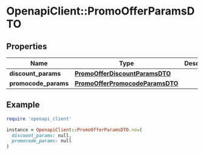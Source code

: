 # OpenapiClient::PromoOfferParamsDTO

## Properties

| Name | Type | Description | Notes |
| ---- | ---- | ----------- | ----- |
| **discount_params** | [**PromoOfferDiscountParamsDTO**](PromoOfferDiscountParamsDTO.md) |  | [optional] |
| **promocode_params** | [**PromoOfferPromocodeParamsDTO**](PromoOfferPromocodeParamsDTO.md) |  | [optional] |

## Example

```ruby
require 'openapi_client'

instance = OpenapiClient::PromoOfferParamsDTO.new(
  discount_params: null,
  promocode_params: null
)
```

